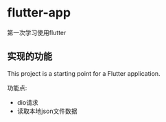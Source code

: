 # flutter-app

第一次学习使用flutter

## 实现的功能

This project is a starting point for a Flutter application.

功能点:

- dio请求
- 读取本地json文件数据